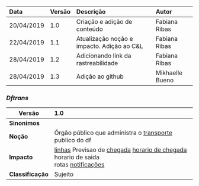 |Data|Versão|Descrição|Autor|
|:---|:---|:---|:---|
|20/04/2019|1.0|Criação e adição de conteúdo|Fabiana Ribas|
|22/04/2019|1.1|Atualização noção e impacto. Adição ao C&L|Fabiana Ribas|
|28/04/2019|1.2|Adicionando link da rastreabilidade|Fabiana Ribas|
|28/04/2019|1.3|Adição ao github|Mikhaelle Bueno|

### ***<a name="dftrans">Dftrans</a>***


|Versão|1.0
|-|:-|
|**Sinonimos**|
|**Noção**|Órgão público que administra o [transporte](#transporte) publico do df |
|**Impacto**|[linhas](#linhas) Previsao de [chegada](#chegada) [horario de chegada](#horario-de-chegada) horario de saida<br>rotas [notificações](#notificacoes) |
|**Classificação**| Sujeito